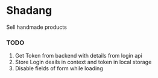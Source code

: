 # Shadang

Sell handmade products

### TODO

1. Get Token from backend with details from login api
2. Store Login deails in context and token in local storage
3. Disable fields of form while loading

